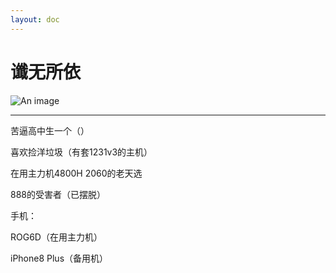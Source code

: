 ```yaml
---
layout: doc
---
```

# 谶无所依
![An image](http://q1.qlogo.cn/g?b=qq&nk=78195830&s=160)
_________________
苦逼高中生一个（）

喜欢捡洋垃圾（有套1231v3的主机）

在用主力机4800H 2060的老天选

888的受害者（已摆脱）

手机：

ROG6D（在用主力机）

iPhone8 Plus（备用机）
